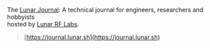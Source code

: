 The [Lunar Journal](https://journal.lunar.sh): A technical journal for engineers, researchers and hobbyists <br>
hosted by [Lunar RF Labs](https://labs.lunar.sh).

> [https://journal.lunar.sh](https://journal.lunar.sh)
